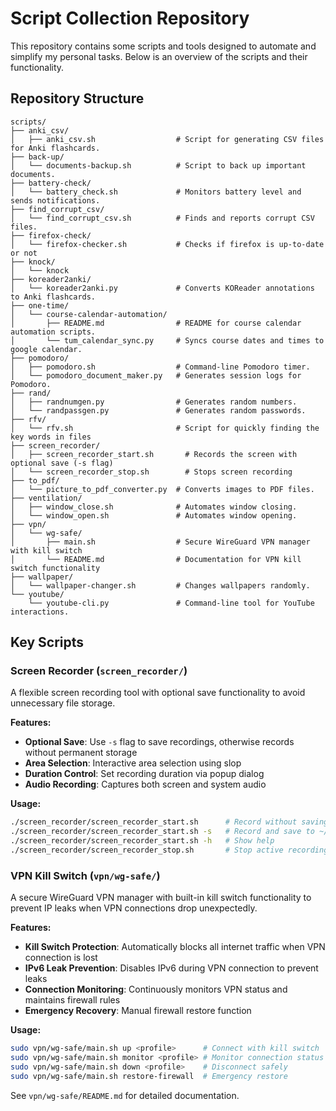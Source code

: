 # Script Collection Repository

This repository contains some scripts and tools designed to automate and simplify my personal tasks. Below is an overview of the scripts and their functionality.

## Repository Structure

```plaintext
scripts/
├── anki_csv/
│   ├── anki_csv.sh                  # Script for generating CSV files for Anki flashcards.
├── back-up/
│   └── documents-backup.sh          # Script to back up important documents.
├── battery-check/
│   └── battery_check.sh             # Monitors battery level and sends notifications.
├── find_corrupt_csv/
│   └── find_corrupt_csv.sh          # Finds and reports corrupt CSV files.
├── firefox-check/
│   └── firefox-checker.sh           # Checks if firefox is up-to-date or not
├── knock/
│   └── knock
├── koreader2anki/
│   └── koreader2anki.py             # Converts KOReader annotations to Anki flashcards.
├── one-time/
│   └── course-calendar-automation/
│       ├── README.md                # README for course calendar automation scripts.
│       └── tum_calendar_sync.py     # Syncs course dates and times to google calendar.
├── pomodoro/
│   ├── pomodoro.sh                  # Command-line Pomodoro timer.
│   └── pomodoro_document_maker.py   # Generates session logs for Pomodoro.
├── rand/
│   ├── randnumgen.py                # Generates random numbers.
│   └── randpassgen.py               # Generates random passwords.
├── rfv/
│   └── rfv.sh                       # Script for quickly finding the key words in files
├── screen_recorder/
│   ├── screen_recorder_start.sh       # Records the screen with optional save (-s flag)
│   └── screen_recorder_stop.sh        # Stops screen recording
├── to_pdf/
│   └── picture_to_pdf_converter.py  # Converts images to PDF files.
├── ventilation/
│   ├── window_close.sh              # Automates window closing.
│   └── window_open.sh               # Automates window opening.
├── vpn/
│   └── wg-safe/
│       ├── main.sh                  # Secure WireGuard VPN manager with kill switch
│       └── README.md                # Documentation for VPN kill switch functionality
├── wallpaper/
│   └── wallpaper-changer.sh         # Changes wallpapers randomly.
└── youtube/
    └── youtube-cli.py               # Command-line tool for YouTube interactions.
```

## Key Scripts

### Screen Recorder (`screen_recorder/`)
A flexible screen recording tool with optional save functionality to avoid unnecessary file storage.

**Features:**
- **Optional Save**: Use `-s` flag to save recordings, otherwise records without permanent storage
- **Area Selection**: Interactive area selection using slop
- **Duration Control**: Set recording duration via popup dialog
- **Audio Recording**: Captures both screen and system audio

**Usage:**
```bash
./screen_recorder/screen_recorder_start.sh      # Record without saving (temporary)
./screen_recorder/screen_recorder_start.sh -s   # Record and save to ~/Videos/screencasts/
./screen_recorder/screen_recorder_start.sh -h   # Show help
./screen_recorder/screen_recorder_stop.sh       # Stop active recording
```

### VPN Kill Switch (`vpn/wg-safe/`)
A secure WireGuard VPN manager with built-in kill switch functionality to prevent IP leaks when VPN connections drop unexpectedly.

**Features:**
- **Kill Switch Protection**: Automatically blocks all internet traffic when VPN connection is lost
- **IPv6 Leak Prevention**: Disables IPv6 during VPN connection to prevent leaks  
- **Connection Monitoring**: Continuously monitors VPN status and maintains firewall rules
- **Emergency Recovery**: Manual firewall restore function

**Usage:**
```bash
sudo vpn/wg-safe/main.sh up <profile>      # Connect with kill switch
sudo vpn/wg-safe/main.sh monitor <profile> # Monitor connection status
sudo vpn/wg-safe/main.sh down <profile>    # Disconnect safely
sudo vpn/wg-safe/main.sh restore-firewall  # Emergency restore
```

See `vpn/wg-safe/README.md` for detailed documentation.
